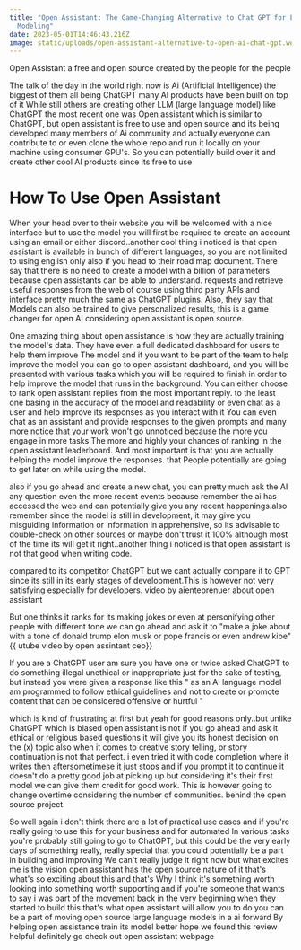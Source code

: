 ```yaml
---
title: "Open Assistant: The Game-Changing Alternative to Chat GPT for Language
  Modeling"
date: 2023-05-01T14:46:43.216Z
image: static/uploads/open-assistant-alternative-to-open-ai-chat-gpt.webp
---
```

Open Assistant a free and open source created by the people for the people

The talk of the day in the world right now is Ai (Artificial Intelligence) the biggest of them all being ChatGPT many AI products have been built on top of it 
While still others are creating other LLM (large language model) like ChatGPT the most recent one was Open assistant which is similar to ChatGPT, but open assistant 
is free to use and open source and its being developed many members of Ai community and actually everyone can contribute to or even clone the whole repo and run it 
locally on your machine using consumer GPU's. So you can potentially build over it and create other cool AI products since its free to use

# How To Use Open Assistant

When your head over to their website you will be welcomed with a nice interface but to use the model you will first be required to create an account using an 
email or either discord..another cool thing i noticed is that open assistant is available in bunch of different languages, so you are not limited to using english only
also if you head to their road map document. There say that there is no need to create a model with a billion of parameters because open assistants can be able to understand.
requests and retrieve useful responses from the web of course using third party APIs and interface pretty much the same as ChatGPT plugins. Also, they say that
Models can also be trained to give personalized results, this is a game changer for open AI considering open assistant is open source.

One amazing thing about open assistance is how they are actually training the model's data. They have even a full dedicated dashboard for users to help them improve 
The model and if you want to be part of the team to help improve the model you can go to open assistant dashboard, and you will be presented with various tasks which you will 
be required to finish in order to help improve the model that runs in the background. You can either choose to rank open assistant replies from the most important reply.
to the least one basing in the accuracy of the model and readability or even chat as a user and help improve its responses as you interact with it
 You can even chat as an assistant and provide responses to the given prompts and many more notice that your work won't go unnoticed because the more you engage in more tasks 
The more and highly your chances of ranking in the open assistant leaderboard. And most important is that you are actually helping the model improve the responses. that 
People potentially are going to get later on while using the model.

also if you go ahead and create a new chat, you can pretty much ask the AI any question even the more recent events because remember the ai has accessed the web and can potentially
give you any recent happenings.also remember since the model is still in development, it may give you misguiding information or information in apprehensive, so its advisable to double-check on 
other sources or maybe don't trust it 100% although most of the time its will get it right..another thing i noticed is that open assistant is not that good when writing code.

compared to its competitor ChatGPT but we cant actually compare it to GPT since its still in its early stages of development.This is however not very satisfying especially for developers.
video by aienteprenuer about open assistant

 But one thinks it ranks for its making jokes or even at personifying other people with different tone we can go ahead and ask it to "make a joke about with a tone of
donald trump elon musk or pope francis or even andrew kibe"
          {{ utube video by open assintant ceo}}

If you are a ChatGPT user am sure you have one or twice asked ChatGPT to do something illegal unethical or inappropriate just for the sake of testing, but instead you were given a response like this
" as an AI language model am programmed to follow ethical guidelines and not to create or promote content that can be considered offensive or hurtful "

which is kind of frustrating at first but yeah for good reasons only..but unlike ChatGPT which is biased open assistant is not if you go ahead and ask it ethical or religious based questions it will give you 
its honest decision on the (x) topic 
also when it comes to creative story telling, or story continuation is not that perfect. i even tried it with code completion where it writes then aftersometimese it just
stops and if you prompt it to continue it doesn't do a pretty good job at picking up but considering it's their first model we can give them credit for good work. This is however going to change overtime considering the number of communities.
behind the open source project.

So well again i don't think there are a lot of practical use cases and if you're really going to use this for your business and for automated
In various tasks you're probably still going to go to ChatGPT, but this could be 
the very early days of something really, really special that you could potentially be a part in building and improving
We can't really judge it right now but what excites me is the vision open assistant has  the open source nature of it that's what's so exciting about this and that's
Why I think it's something worth looking into something worth supporting and if you're someone that wants to say i was part of the movement back in the very beginning when they
started to build this that's what open assistant will allow you to do you can be a part of moving open source large language models in a ai forward
 By helping open assistance train its model better hope we found this review helpful definitely go check out open assistant webpage